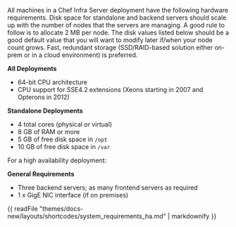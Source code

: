 All machines in a Chef Infra Server deployment have the following
hardware requirements. Disk space for standalone and backend servers
should scale up with the number of nodes that the servers are managing.
A good rule to follow is to allocate 2 MB per node. The disk values
listed below should be a good default value that you will want to modify
later if/when your node count grows. Fast, redundant storage
(SSD/RAID-based solution either on-prem or in a cloud environment) is
preferred.

**All Deployments**

- 64-bit CPU architecture
- CPU support for SSE4.2 extensions (Xeons starting in 2007 and Opterons in 2012)

**Standalone Deployments**

- 4 total cores (physical or virtual)
- 8 GB of RAM or more
- 5 GB of free disk space in `/opt`
- 10 GB of free disk space in `/var`

For a high availability deployment:

**General Requirements**

- Three backend servers; as many frontend servers as required
- 1 x GigE NIC interface (if on premises)

{{ readFile "themes/docs-new/layouts/shortcodes/system_requirements_ha.md" | markdownify }}
